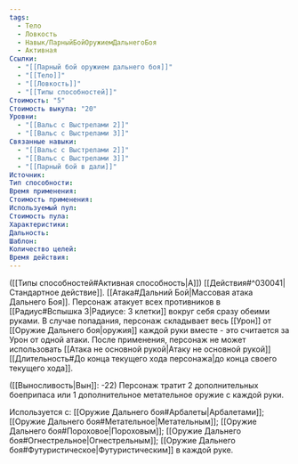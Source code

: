 ```yaml
---
tags:
  - Тело
  - Ловкость
  - Навык/ПарныйБойОружиемДальнегоБоя
  - Активная
Ссылки:
  - "[[Парный бой оружием дальнего боя]]"
  - "[[Тело]]"
  - "[[Ловкость]]"
  - "[[Типы способностей]]"
Стоимость: "5"
Стоимость выкупа: "20"
Уровни:
  - "[[Вальс с Выстрелами 2]]"
  - "[[Вальс с Выстрелами 3]]"
Связанные навыки:
  - "[[Вальс с Выстрелами 2]]"
  - "[[Вальс с Выстрелами 3]]"
  - "[[Парный бой в дали]]"
Источник:
Тип способности:
Время применения:
Стоимость применения:
Используемый пул:
Стоимость пула:
Характеристики:
Дальность:
Шаблон:
Количество целей:
Время действия:
---
```

([[Типы способностей#Активная способность|А]]) [[Действия#^030041|Стандартное действие]]. [[Атака#Дальний Бой|Массовая атака Дальнего Боя]]. Персонаж атакует всех противников в [[Радиус#Вспышка 3|Радиусе: 3 клетки]] вокруг себя сразу обеими руками. В случае попадания, персонаж складывает весь [[Урон]] от [[Оружие Дальнего боя|оружия]] каждой руки вместе - это считается за Урон от одной атаки. После применения, персонаж не может использовать [[Атака не основной рукой|Атаку не основной рукой]] [[Длительность#До конца текущего хода персонажа|до конца своего текущего хода]].  

([[Выносливость|Вын]]: -22) Персонаж тратит 2 дополнительных боеприпаса или 1 дополнительное метательное оружие с каждой руки. 

Используется с: [[Оружие Дальнего боя#Арбалеты|Арбалетами]]; [[Оружие Дальнего боя#Метательное|Метательным]]; [[Оружие Дальнего боя#Пороховое|Пороховым]]; [[Оружие Дальнего боя#Огнестрельное|Огнестрельным]]; [[Оружие Дальнего боя#Футуристическое|Футуристическим]] в каждой руке.